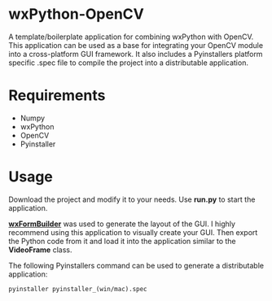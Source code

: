 # wxPython-OpenCV
A template/boilerplate application for combining wxPython with OpenCV. This application can be used as a base for integrating your OpenCV module into a cross-platform GUI framework.
It also includes a Pyinstallers platform specific .spec file to compile the project into a distributable application.

# Requirements

* Numpy
* wxPython
* OpenCV
* Pyinstaller

# Usage

Download the project and modify it to your needs. Use **run.py** to start the application.

[**wxFormBuilder**](http://sourceforge.net/projects/wxformbuilder/) was used to generate the layout of the GUI.
I highly recommend using this application to visually create your GUI. Then export the Python code from it and load it into the application similar to the **VideoFrame** class.

The following Pyinstallers command can be used to generate a distributable application:
```
pyinstaller pyinstaller_(win/mac).spec
```
